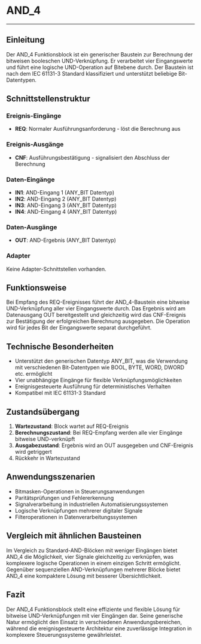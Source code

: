 # AND_4

* * * * * * * * * *

## Einleitung
Der AND_4 Funktionsblock ist ein generischer Baustein zur Berechnung der bitweisen booleschen UND-Verknüpfung. Er verarbeitet vier Eingangswerte und führt eine logische UND-Operation auf Bitebene durch. Der Baustein ist nach dem IEC 61131-3 Standard klassifiziert und unterstützt beliebige Bit-Datentypen.

## Schnittstellenstruktur

### **Ereignis-Eingänge**
- **REQ**: Normaler Ausführungsanforderung - löst die Berechnung aus

### **Ereignis-Ausgänge**
- **CNF**: Ausführungsbestätigung - signalisiert den Abschluss der Berechnung

### **Daten-Eingänge**
- **IN1**: AND-Eingang 1 (ANY_BIT Datentyp)
- **IN2**: AND-Eingang 2 (ANY_BIT Datentyp) 
- **IN3**: AND-Eingang 3 (ANY_BIT Datentyp)
- **IN4**: AND-Eingang 4 (ANY_BIT Datentyp)

### **Daten-Ausgänge**
- **OUT**: AND-Ergebnis (ANY_BIT Datentyp)

### **Adapter**
Keine Adapter-Schnittstellen vorhanden.

## Funktionsweise
Bei Empfang des REQ-Ereignisses führt der AND_4-Baustein eine bitweise UND-Verknüpfung aller vier Eingangswerte durch. Das Ergebnis wird am Datenausgang OUT bereitgestellt und gleichzeitig wird das CNF-Ereignis zur Bestätigung der erfolgreichen Berechnung ausgegeben. Die Operation wird für jedes Bit der Eingangswerte separat durchgeführt.

## Technische Besonderheiten
- Unterstützt den generischen Datentyp ANY_BIT, was die Verwendung mit verschiedenen Bit-Datentypen wie BOOL, BYTE, WORD, DWORD etc. ermöglicht
- Vier unabhängige Eingänge für flexible Verknüpfungsmöglichkeiten
- Ereignisgesteuerte Ausführung für deterministisches Verhalten
- Kompatibel mit IEC 61131-3 Standard

## Zustandsübergang
1. **Wartezustand**: Block wartet auf REQ-Ereignis
2. **Berechnungszustand**: Bei REQ-Empfang werden alle vier Eingänge bitweise UND-verknüpft
3. **Ausgabezustand**: Ergebnis wird an OUT ausgegeben und CNF-Ereignis wird getriggert
4. Rückkehr in Wartezustand

## Anwendungsszenarien
- Bitmasken-Operationen in Steuerungsanwendungen
- Paritätsprüfungen und Fehlererkennung
- Signalverarbeitung in industriellen Automatisierungssystemen
- Logische Verknüpfungen mehrerer digitaler Signale
- Filteroperationen in Datenverarbeitungssystemen

## Vergleich mit ähnlichen Bausteinen
Im Vergleich zu Standard-AND-Blöcken mit weniger Eingängen bietet AND_4 die Möglichkeit, vier Signale gleichzeitig zu verknüpfen, was komplexere logische Operationen in einem einzigen Schritt ermöglicht. Gegenüber sequenziellen AND-Verknüpfungen mehrerer Blöcke bietet AND_4 eine kompaktere Lösung mit besserer Übersichtlichkeit.

## Fazit
Der AND_4 Funktionsblock stellt eine effiziente und flexible Lösung für bitweise UND-Verknüpfungen mit vier Eingängen dar. Seine generische Natur ermöglicht den Einsatz in verschiedenen Anwendungsbereichen, während die ereignisgesteuerte Architektur eine zuverlässige Integration in komplexere Steuerungssysteme gewährleistet.
